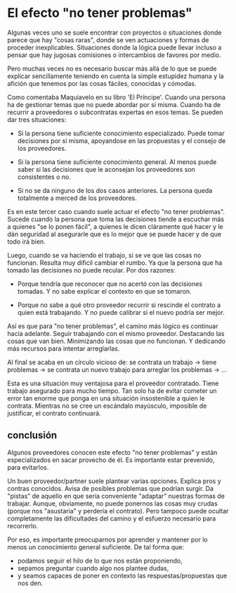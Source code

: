 
# El efecto "no tener problemas"

Algunas veces uno se suele encontrar con proyectos o situaciones donde parece que hay "cosas raras", donde se ven actuaciones y formas de proceder inexplicables. Situaciones donde la lógica puede llevar incluso a pensar que hay jugosas comisiones o intercambios de favores por medio.

Pero muchas veces no es necesario buscar más allá de lo que se puede explicar sencillamente teniendo en cuenta la simple estupidez humana y la afición que tenemos por las cosas fáciles, conocidas y cómodas.

Como comentaba Maquiavelo en su libro 'El Príncipe'. Cuando una persona ha de gestionar temas que no puede abordar por sí misma. Cuando ha de recurrir a proveedores o subcontratas expertas en esos temas. Se pueden dar tres situaciones:

- Si la persona tiene suficiente conocimiento especializado. Puede tomar decisiones por sí misma, apoyandose en las propuestas y el consejo de los proveedores.

- Si la persona tiene suficiente conocimiento general. Al menos puede saber si las decisiones que le aconsejan los proveedores son consistentes o no.

- Si no se da ninguno de los dos casos anteriores. La persona queda totalmente a merced de los proveedores.

Es en este tercer caso cuando suele actuar el efecto "no tener problemas". Sucede cuando la persona que toma las decisiones tiende a escuchar más a quienes "se lo ponen fácil", a quienes le dicen cláramente qué hacer y le dán seguridad al asegurarle que es lo mejor que se puede hacer y de que todo irá bien.

Luego, cuando se va haciendo el trabajo, si se ve que las cosas no funcionan. Resulta muy dificil cambiar el rumbo. Ya que la persona que ha tomado las decisiones no puede recular. Por dos razones:

- Porque tendría que reconocer que no acertó con las decisiones tomadas. Y no sabe explicar el contexto en que se tomaron.

- Porque no sabe a qué otro proveedor recurrir si rescinde el contrato a quien está trabajando. Y no puede calibrar si el nuevo podría ser mejor.

Así es que para "no tener problemas", el camino más lógico es continuar hacia adelante. Seguir trabajando con el mismo proveedor. Destacando las cosas que van bien. Minimizando las cosas que no funcionan. Y dedicando más recursos para intentar arreglarlas.

Al final se acaba en un círculo vicioso de: se contrata un trabajo -> tiene problemas -> se contrata un nuevo trabajo para arreglar los problemas -> ... 

Esta es una situación muy ventajosa para el proveedor contratado. Tiene trabajo asegurado para mucho tiempo. Tan solo ha de evitar cometer un error tan enorme que ponga en una situación insostenible a quien le contrata. Mientras no se cree un escándalo mayúsculo, imposible de justificar, el contrato continuará.

## conclusión

Algunos proveedores conocen este efecto "no tener problemas" y están especializados en sacar provecho de él. Es importante estar prevenido, para evitarlos.

Un buen proveedor/partner suele plantear varias opciones. Explica pros y contras conocidos. Avisa de posibles problemas que podrian surgir. Da "pistas" de aquello en que seria conveniente "adaptar" nuestras formas de trabajar. Aunque, obviamente, no puede ponernos las cosas muy crudas (porque nos "asustaria" y perderia el contrato). Pero tampoco puede ocultar completamente las dificultades del camino y el esfuerzo necesario para recorrerlo.

Por eso, es importante preocuparnos por aprender y mantener por lo menos un conocimiento general suficiente. De tal forma que:
- podamos seguir el hilo de lo que nos están proponiendo,
- sepamos preguntar cuando algo nos plantee dudas,
- y seamos capaces de poner en contexto las respuestas/propuestas que nos den.
